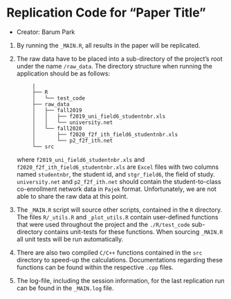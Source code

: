 
<!-- README.md is generated from README.Rmd. Please edit that file -->

# Replication Code for “Paper Title”

-   Creator: Barum Park

1.  By running the `_MAIN.R`, all results in the paper will be
    replicated.

2.  The raw data have to be placed into a sub-directory of the project’s
    root under the name `/raw_data`. The directory structure when
    running the application should be as follows:

             |
             ├── R
             │   └── test_code
             ├── raw_data
             │   ├── fall2019
             │   │   ├── f2019_uni_field6_studentnbr.xls
             │   │   └── university.net
             │   └── fall2020
             │       ├── f2020_f2f_ith_field6_studentnbr.xls
             │       └── p2_f2f_ith.net
             └── src

    where `f2019_uni_field6_studentnbr.xls` and
    `f2020_f2f_ith_field6_studentnbr.xls` are `Excel` files with two
    columns named `studentnbr`, the student id, and `stgr_field6`, the
    field of study. `university.net` and `p2_f2f_ith.net` should contain
    the student-to-class co-enrollment network data in `Pajek` format.
    Unfortunately, we are not able to share the raw data at this point.

3.  The `_MAIN.R` script will source other scripts, contained in the `R`
    directory. The files `R/_utils.R` and `_plot_utils.R` contain
    user-defined functions that were used throughout the project and the
    `./R/test_code` sub-directory contains unit-tests for these
    functions. When sourcing `_MAIN.R` all unit tests will be run
    automatically.

4.  There are also two compiled `C/C++` functions contained in the `src`
    directory to speed-up the calculations. Documentations regarding
    these functions can be found within the respective `.cpp` files.

5.  The log-file, including the session information, for the last
    replication run can be found in the `_MAIN.log` file.
